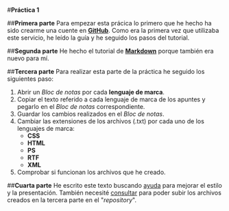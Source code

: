 
#__**Práctica 1**__

##__Primera parte__
Para empezar esta prácica lo primero que he hecho ha sido crearme una cuente en [**GitHub**](www.github.com). Como era la primera vez que utilizaba este servicio, he leído la guía y he seguido los pasos del tutorial.

##__Segunda parte__
He hecho el tutorial de [**Markdown**](www.markdowntutorial.com) porque también era nuevo para mí.

##__Tercera parte__
Para realizar esta parte de la práctica he seguido los siguientes paso:   
 1. Abrir un _Bloc de notas_ por cada **lenguaje de marca**.
 2. Copiar el texto referido a cada lenguaje de marca de los apuntes y pegarlo en el _Bloc de notas_ correspondiente.
 3. Guardar los cambios realizados en el _Bloc de notas_.
 4. Cambiar las extensiones de los archivos (.txt) por cada uno de los lenguajes de marca:
    * **CSS**
    * **HTML**
    * **PS**
    * **RTF**
    * **XML**
 5. Comprobar si funcionan los archivos que he creado.

##__Cuarta parte__
He escrito este texto buscando [ayuda][Mejorar Markdown] para mejorar el estilo y la presentación. También necesité [consultar][Duda GitHub] para poder subir los archivos creados en la tercera parte en el "_repository_".
 
[Mejorar Markdown]: https://support.discordapp.com/hc/es/articles/210298617-Markdown-de-texto-b%C3%A1sico-Formato-de-Chat-Negrilla-It%C3%A1lico-Subrayado-
[Duda GitHub]: https://help.github.com/articles/adding-a-file-to-a-repository/
